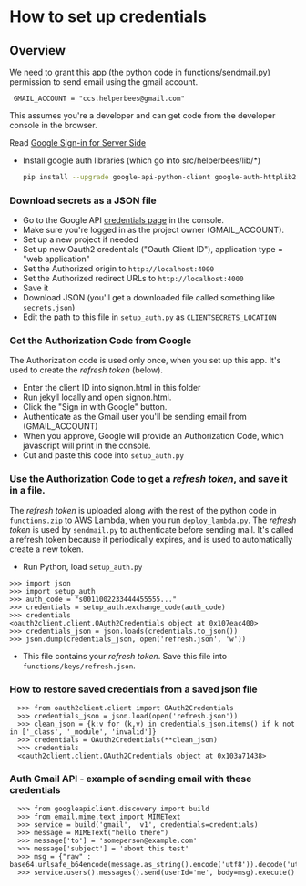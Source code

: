 # How to set up credentials

## Overview

We need to grant this app (the python code in functions/sendmail.py)
permission to send email using the gmail account. 

```
 GMAIL_ACCOUNT = "ccs.helperbees@gmail.com"
```

This assumes you're a developer and can get code from the developer console in the browser.

Read [Google Sign-in for Server Side](https://developers.google.com/identity/sign-in/web/server-side-flow)

* Install google auth libraries (which go into src/helperbees/lib/*)  
  ```bash
  pip install --upgrade google-api-python-client google-auth-httplib2 google-auth-oauthlib -t ${HELPERBEES}/lib
  ```

### Download secrets as a JSON file
 * Go to the Google API [credentials page](https://console.developers.google.com/apis/credentials) in the console.
 * Make sure you're logged in as the project owner (GMAIL_ACCOUNT).
 * Set up a new project if needed
 * Set up new Oauth2 credentials ("Oauth Client ID"), application type = "web application"
 * Set the Authorized origin to `http://localhost:4000`
 * Set the Authorized redirect URLs to `http://localhost:4000`
 * Save it
 * Download JSON (you'll get a downloaded file called something like `secrets.json`)
 * Edit the path to this file in `setup_auth.py` as `CLIENTSECRETS_LOCATION`

### Get the Authorization Code from Google
 The Authorization code is used only once, when you set up this app. It's used to create the *refresh token* (below).
 * Enter the client ID into signon.html in this folder
 * Run jekyll locally and open signon.html.
 * Click the "Sign in with Google" button.
 * Authenticate as the Gmail user you'll be sending email from (GMAIL_ACCOUNT)
 * When you approve, Google will provide an Authorization Code, which javascript will print in the console.
 * Cut and paste this code into `setup_auth.py`

### Use the Authorization Code to get a *refresh token*, and save it in a file.

  The *refresh token* is uploaded along with the rest of the python code in `functions.zip` to AWS Lambda,
  when you run `deploy_lambda.py`.
  The *refresh token* is used by `sendmail.py` to authenticate before sending mail. It's called a refresh token because it
  periodically expires, and is used to automatically create a new token.
  
  * Run Python, load `setup_auth.py`
  ```
  >>> import json
  >>> import setup_auth
  >>> auth_code = "s0011002233444455555..."
  >>> credentials = setup_auth.exchange_code(auth_code)
  >>> credentials
  <oauth2client.client.OAuth2Credentials object at 0x107eac400>
  >>> credentials_json = json.loads(credentials.to_json())
  >>> json.dump(credentials_json, open('refresh.json', 'w'))
  ```
  * This file contains your *refresh token*. Save this file into `functions/keys/refresh.json`.
  
### How to restore saved credentials from a saved json file
 ```
   >>> from oauth2client.client import OAuth2Credentials
   >>> credentials_json = json.load(open('refresh.json'))
   >>> clean_json = {k:v for (k,v) in credentials_json.items() if k not in ['_class', '_module', 'invalid']}
   >>> credentials = OAuth2Credentials(**clean_json)
   >>> credentials
   <oauth2client.client.OAuth2Credentials object at 0x103a71438>
 ```

### Auth Gmail API - example of sending email with these credentials
```
  >>> from googleapiclient.discovery import build
  >>> from email.mime.text import MIMEText
  >>> service = build('gmail', 'v1', credentials=credentials)
  >>> message = MIMEText("hello there")
  >>> message['to'] = 'someperson@example.com'
  >>> message['subject'] = 'about this test'
  >>> msg = {"raw" : base64.urlsafe_b64encode(message.as_string().encode('utf8')).decode('utf8')}
  >>> service.users().messages().send(userId='me', body=msg).execute()

